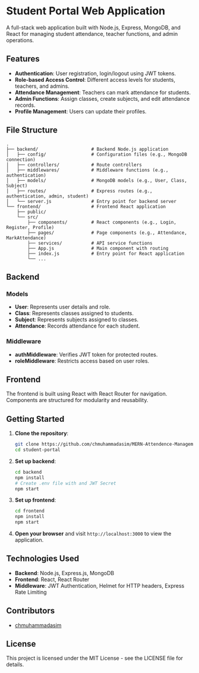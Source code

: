 # Student Portal Web Application

A full-stack web application built with Node.js, Express, MongoDB, and React for managing student attendance, teacher functions, and admin operations.

## Features

- **Authentication**: User registration, login/logout using JWT tokens.
- **Role-based Access Control**: Different access levels for students, teachers, and admins.
- **Attendance Management**: Teachers can mark attendance for students.
- **Admin Functions**: Assign classes, create subjects, and edit attendance records.
- **Profile Management**: Users can update their profiles.

## File Structure

```
.
├── backend/                    # Backend Node.js application
│   ├── config/                 # Configuration files (e.g., MongoDB connection)
│   ├── controllers/            # Route controllers
│   ├── middlewares/            # Middleware functions (e.g., authentication)
│   ├── models/                 # MongoDB models (e.g., User, Class, Subject)
│   ├── routes/                 # Express routes (e.g., authentication, admin, student)
│   └── server.js               # Entry point for backend server
└── frontend/                   # Frontend React application
    ├── public/
    └── src/
        ├── components/         # React components (e.g., Login, Register, Profile)
        ├── pages/              # Page components (e.g., Attendance, MarkAttendance)
        ├── services/           # API service functions
        ├── App.js              # Main component with routing
        ├── index.js            # Entry point for React application
        └── ...
```

## Backend

### Models

- **User**: Represents user details and role.
- **Class**: Represents classes assigned to students.
- **Subject**: Represents subjects assigned to classes.
- **Attendance**: Records attendance for each student.

### Middleware

- **authMiddleware**: Verifies JWT token for protected routes.
- **roleMiddleware**: Restricts access based on user roles.

## Frontend

The frontend is built using React with React Router for navigation. Components are structured for modularity and reusability.

## Getting Started

1. **Clone the repository**:
   ```bash
   git clone https://github.com/chmuhammadasim/MERN-Attendence-Management-System.git
   cd student-portal
   ```

2. **Set up backend**:
   ```bash
   cd backend
   npm install
   # Create .env file with and JWT Secret
   npm start
   ```

3. **Set up frontend**:
   ```bash
   cd frontend
   npm install
   npm start
   ```

4. **Open your browser** and visit `http://localhost:3000` to view the application.

## Technologies Used

- **Backend**: Node.js, Express.js, MongoDB
- **Frontend**: React, React Router
- **Middleware**: JWT Authentication, Helmet for HTTP headers, Express Rate Limiting

## Contributors

- [chmuhammadasim](https://github.com/chmuhammadasim)

## License

This project is licensed under the MIT License - see the LICENSE file for details.
